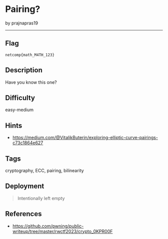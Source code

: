# Pairing?

by prajnapras19

---

## Flag

```
netcomp{math_M4TH_123}
```

## Description
Have you know this one?

## Difficulty
easy-medium

## Hints
- https://medium.com/@VitalikButerin/exploring-elliptic-curve-pairings-c73c1864e627

## Tags
cryptography, ECC, pairing, bilinearity

## Deployment
> Intentionally left empty

## References
- https://github.com/pwning/public-writeup/tree/master/rwctf2023/crypto_0KPR00F